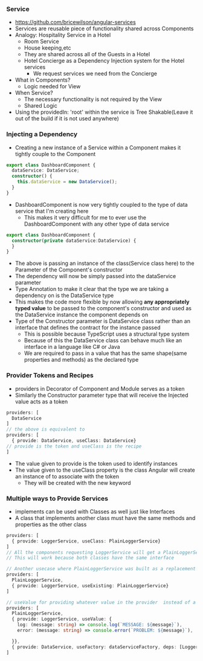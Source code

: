 ### Service

* https://github.com/bricewilson/angular-services
* Services are reusable piece of functionality shared across Components
* Analogy: Hospitality Service in a Hotel
  * Room Service
  * House keeping,etc
  * They are shared across all of the Guests in a Hotel
  * Hotel Concierge as a Dependency Injection system for the Hotel services
    * We request services we need from the Concierge
* What in Components?
  * Logic needed for View
* When Service?
  * The necessary functionality is not required by the View
  * Shared Logic
* Using the providedIn: 'root' within the service is Tree Shakable(Leave it out of the build if it is not used anywhere)

### Injecting a Dependency

* Creating a new instance of a Service within a Component makes it tightly couple to the Component
```ts
export class DashboardComponent {
  dataService: DataService;
  constructor() {
    this.dataService = new DataService();
  }
}
```
* DashboardComponent is now very tightly coupled to the type of data service that I'm creating here
  * This makes it very difficult for me to ever use the DashboardComponent with any other type of data service
```ts
export class DashboardComponent {
  constructor(private dataService:DataService) {
  }
}
```
* The above is passing an instance of the class(Service class here) to the Parameter of the Component's constructor
* The dependency will now be simply passed into the dataService parameter
* Type Annotation to make it clear that the type we are taking a dependency on is the DataService type
* This makes the code more flexible by now allowing **any appropriately typed value** to be passed to the component's constructor and used as the DataService instance the component depends on
* Type of the Constructor parameter is DataService class rather than an interface that defines the contract for the instance passed
  * This is possible because TypeScript uses a structural type system
  * Because of this the DataService class can behave much like an interface in a language like C# or Java
  * We are required to pass in a value that has the same shape(same properties and methods) as the declared type

### Provider Tokens and Recipes

* providers in Decorator of Component and Module serves as a token
* Similarly the Constructor parameter type that will receive the Injected value acts as a token
```ts
providers: [
  DataService
]
// the above is equivalent to
providers: [
  { provide: DataService, useClass: DataService}
// provide is the token and useClass is the recipe
]
```
* The value given to provide is the token used to identify instances
* The value given to the useClass property is the class Angular will create an instance of to associate with the token
  * They will be created with the new keyword

### Multiple ways to Provide Services

* implements can be used with Classes as well just like Interfaces
* A class that implements another class must have the same methods and properties as the other class
```ts
providers: [
  { provide: LoggerService, useClass: PlainLoggerService}
]
// All the components requesting LoggerService will get a PlainLoggerService instance
// This will work because both classes have the same interface

// Another usecase where PlainLoggerService was built as a replacement to LoggerService
providers: [
  PlainLoggerService,
  { provide: LoggerService, useExisting: PlainLoggerService}
]

// useValue for providing whatever value in the provider  instead of a instance created by new keyword
providers: [
  PlainLoggerService,
  { provide: LoggerService, useValue: {
    log: (message: string) => console.log(`MESSAGE: ${message}`),
    error: (message: string) => console.error(`PROBLEM: ${message}`),

  }},
  { provide: DataService, useFactory: dataServiceFactory, deps: [LoggerService]} // use of factory method for creating the instance and deps for arguments taken by the Factory method
]
```